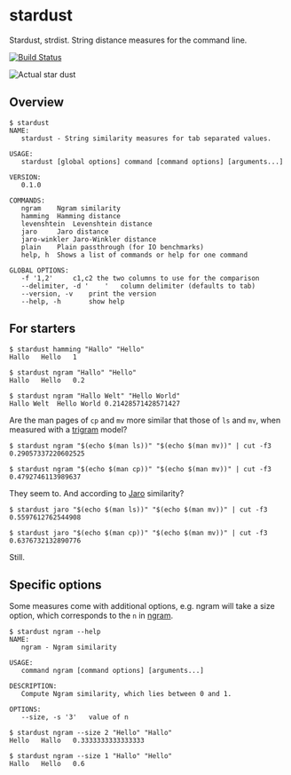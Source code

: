stardust
========

Stardust, strdist. String distance measures for the command line.

[![Build Status](http://img.shields.io/travis/miku/stardust.svg?style=flat)](https://travis-ci.org/miku/stardust)

![Actual star dust](http://www.jpl.nasa.gov/images/herschel/20120110/pia15254-640.jpg)

Overview
--------

    $ stardust
    NAME:
       stardust - String similarity measures for tab separated values.

    USAGE:
       stardust [global options] command [command options] [arguments...]

    VERSION:
       0.1.0

    COMMANDS:
       ngram    Ngram similarity
       hamming  Hamming distance
       levenshtein  Levenshtein distance
       jaro     Jaro distance
       jaro-winkler Jaro-Winkler distance
       plain    Plain passthrough (for IO benchmarks)
       help, h  Shows a list of commands or help for one command

    GLOBAL OPTIONS:
       -f '1,2'     c1,c2 the two columns to use for the comparison
       --delimiter, -d '    '   column delimiter (defaults to tab)
       --version, -v    print the version
       --help, -h       show help

For starters
------------

    $ stardust hamming "Hallo" "Hello"
    Hallo   Hello   1

    $ stardust ngram "Hallo" "Hello"
    Hallo   Hello   0.2

    $ stardust ngram "Hallo Welt" "Hello World"
    Hallo Welt  Hello World 0.21428571428571427

Are the man pages of `cp` and `mv` more similar that those of `ls` and `mv`,
when measured with a [trigram](http://en.wikipedia.org/wiki/Trigram) model?

    $ stardust ngram "$(echo $(man ls))" "$(echo $(man mv))" | cut -f3
    0.29057337220602525

    $ stardust ngram "$(echo $(man cp))" "$(echo $(man mv))" | cut -f3
    0.4792746113989637

They seem to. And according to [Jaro](http://en.wikipedia.org/wiki/Jaro%E2%80%93Winkler_distance) similarity?

    $ stardust jaro "$(echo $(man ls))" "$(echo $(man mv))" | cut -f3
    0.5597612762544908

    $ stardust jaro "$(echo $(man cp))" "$(echo $(man mv))" | cut -f3
    0.6376732132890776

Still.

Specific options
----------------

Some measures come with additional options, e.g. ngram will take a size
option, which corresponds to the `n` in [ngram](http://en.wikipedia.org/wiki/N-gram).

    $ stardust ngram --help
    NAME:
       ngram - Ngram similarity

    USAGE:
       command ngram [command options] [arguments...]

    DESCRIPTION:
       Compute Ngram similarity, which lies between 0 and 1.

    OPTIONS:
       --size, -s '3'   value of n

    $ stardust ngram --size 2 "Hello" "Hallo"
    Hello   Hallo   0.3333333333333333

    $ stardust ngram --size 1 "Hallo" "Hello"
    Hallo   Hello   0.6

